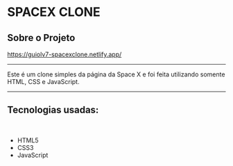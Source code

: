 <h1>SPACEX CLONE</h1>

<h2>Sobre o Projeto</h2>

<a href="https://guiolv7-spacexclone.netlify.app/">https://guiolv7-spacexclone.netlify.app/</a><hr>

Este é um clone simples da página da Space X e foi feita utilizando somente HTML, CSS e JavaScript.<hr>

<h2>Tecnologias usadas:</h2><br>
<ul>
  <li>HTML5</li>
  <li>CSS3</li>
  <li>JavaScript</li>
</ul>
